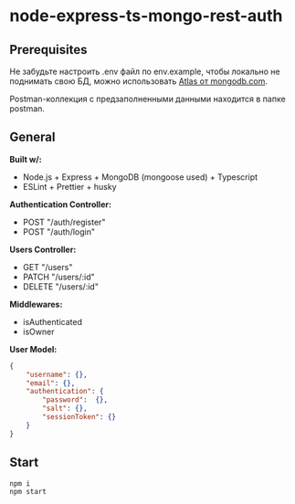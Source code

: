 # node-express-ts-mongo-rest-auth

## Prerequisites
Не забудьте настроить .env файл по env.example, чтобы локально не поднимать свою БД, можно использовать [Atlas от mongodb.com](https://cloud.mongodb.com).

Postman-коллекция с предзаполненными данными находится в папке postman.

## General
**Built w/:**
- Node.js + Express + MongoDB (mongoose used) + Typescript 
- ESLint + Prettier + husky

**Authentication Controller:**
- POST "/auth/register"
- POST "/auth/login"

**Users Controller:**
- GET "/users"
- PATCH "/users/:id"
- DELETE "/users/:id"

**Middlewares:**
- isAuthenticated
- isOwner

**User Model:**
```json
{ 
    "username": {},
    "email": {},
    "authentication": {
        "password":  {},
        "salt": {},
        "sessionToken": {}
    } 
}
```

## Start

```bash
npm i
npm start
```
